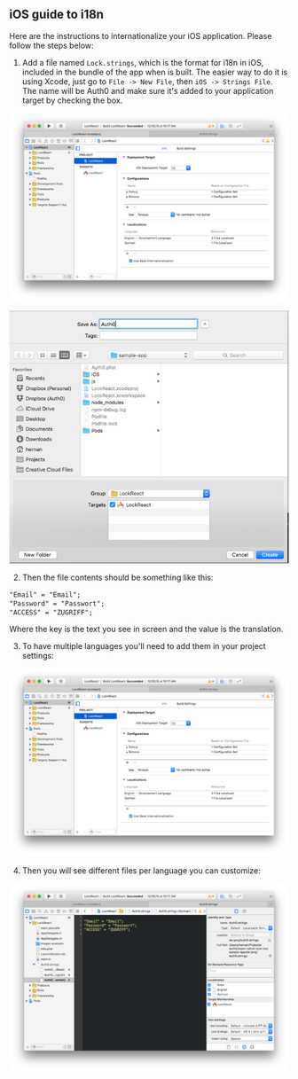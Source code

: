 ## iOS guide to i18n

Here are the instructions to internationalize your iOS application. Please follow the steps below:

1) Add a file named `Lock.strings`, which is the format for i18n in iOS, included in the bundle of the app when is built. The easier way to do it is using Xcode, just go to `File -> New File`, then `iOS -> Strings File`. The name will be Auth0 and make sure it's added to your application target by checking the box.

![](/media/articles/i18n/i18n-guide-mobile/i18n-guide-mobile-1.png)

![](/media/articles/i18n/i18n-guide-mobile/i18n-guide-mobile-2.png)

2) Then the file contents should be something like this:

```
"Email" = "Email";
"Password" = "Passwort";
"ACCESS" = "ZUGRIFF";
```

Where the key is the text you see in screen and the value is the translation.

3) To have multiple languages you'll need to add them in your project settings:

![](/media/articles/i18n/i18n-guide-mobile/i18n-guide-mobile-1.png)

4) Then you will see different files per language you can customize:

![](/media/articles/i18n/i18n-guide-mobile/i18n-guide-mobile-3.png)


